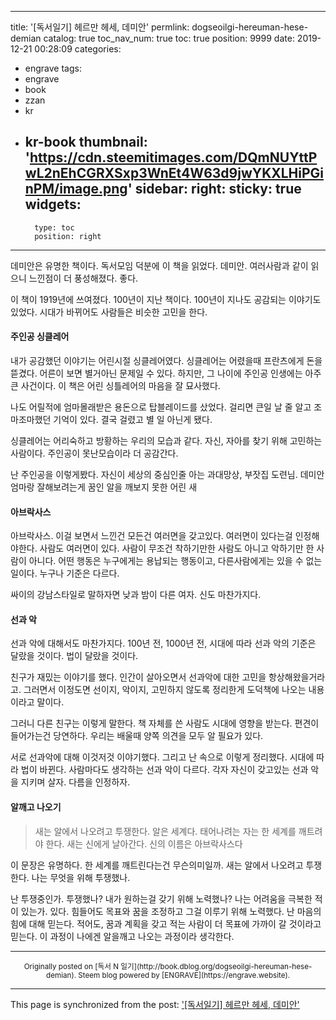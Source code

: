 
---
title: '[독서일기] 헤르만 헤세, 데미안'
permlink: dogseoilgi-hereuman-hese-demian
catalog: true
toc_nav_num: true
toc: true
position: 9999
date: 2019-12-21 00:28:09
categories:
- engrave
tags:
- engrave
- book
- zzan
- kr
- kr-book
thumbnail: 'https://cdn.steemitimages.com/DQmNUYttPwL2nEhCGRXSxp3WnEt4W63d9jwYKXLHiPGinPM/image.png'
sidebar:
    right:
        sticky: true
widgets:
    -
        type: toc
        position: right
---


데미안은 유명한 책이다. 독서모임 덕분에 이 책을 읽었다. 데미안. 여러사람과 같이 읽으니 느낀점이 더 풍성해졌다. 좋다.

이 책이 1919년에 쓰여졌다. 100년이 지난 책이다. 100년이 지나도 공감되는 이야기도 있었다. 시대가 바뀌어도 사람들은 비슷한 고민을 한다.

#### 주인공 싱클레어

내가 공감했던 이야기는 어린시절 싱클레어였다. 싱클레어는 어렸을때 프란츠에게 돈을 뜯겼다. 어른이 보면 별거아닌 문제일 수 있다. 하지만, 그 나이에 주인공 인생에는 아주 큰 사건이다. 이 책은 어린 싱틀레어의 마음을 잘 묘사했다.

나도 어릴적에 엄마몰래받은 용돈으로 탑블레이드를 샀었다. 걸리면 큰일 날 줄 알고 조마조마했던 기억이 있다. 결국 걸렸고 별 일 아닌게 됐다.

싱클레어는 어리숙하고 방황하는 우리의 모습과 같다. 자신, 자아를 찾기 위해 고민하는 사람이다. 주인공이 못난모습이라 더 공감간다.

난 주인공을 이렇게봤다.
자신이 세상의 중심인줄 아는
과대망상, 부잣집 도련님.
데미안 엄마랑 잘해보려는게 꿈인
알을 깨보지 못한 어린 새


#### 아브락사스

아브락사스. 이걸 보면서 느낀건  모든건 여러면을 갖고있다. 여러면이 있다는걸 인정해야한다. 사람도 여러면이 있다. 사람이 무조건 착하기만한 사람도 아니고 악하기만 한 사람이 아니다. 어떤 행동은 누구에게는 용납되는 행동이고, 다른사람에게는 있을 수 없는 일이다. 누구나 기준은 다르다.

싸이의 강남스타일로 말하자면 낮과 밤이 다른 여자. 신도 마찬가지다.

#### 선과 악

선과 악에 대해서도 마찬가지다. 100년 전, 1000년 전, 시대에 따라 선과 악의 기준은 달랐을 것이다. 법이 달랐을 것이다. 

친구가 재밌는 이야기를 했다. 인간이 살아오면서 선과악에 대한 고민을 항상해왔을거라고. 그러면서 이정도면 선이지, 악이지, 고민하지 않도록 정리한게 도덕책에 나오는 내용이라고 말이다.

그러니 다른 친구는 이렇게 말한다. 책 자체를 쓴 사람도 시대에 영향을 받는다. 편견이 들어가는건 당연하다. 우리는 배울때 양쪽 의견을 모두 알 필요가 있다.

서로 선과악에 대해 이것저것 이야기했다. 그리고 난 속으로 이렇게 정리했다. 시대에 따라 법이 바뀐다. 사람마다도 생각하는 선과 악이 다르다. 각자 자신이 갖고있는 선과 악을 지키며 살자. 다름을 인정하자.

#### 알깨고 나오기

> 새는 알에서 나오려고 투쟁한다. 알은 세계다. 태어나려는 자는 한 세계를 깨트려야 한다. 새는 신에게 날아간다. 신의 이름은 아브락사스다

이 문장은 유명하다. 한 세계를 깨트린다는건 무슨의미일까. 새는 알에서 나오려고 투쟁한다. 나는 무엇을 위해 투쟁했나.

난 투쟁중인가. 투쟁했나? 내가 원하는걸 갖기 위해 노력했나? 나는 어려움을 극복한 적이 있는가. 있다. 힘들어도 목표와 꿈을 조정하고 그걸 이루기 위해 노력했다. 난 마음의 힘에 대해 믿는다. 적어도, 꿈과 계획을 갖고 적는 사람이 더 목표에 가까이 갈 것이라고 믿는다. 이 과정이 나에겐 알을깨고 나오는 과정이라 생각한다.

***
<center><sup>Originally posted on [독서 N 일기](http://book.dblog.org/dogseoilgi-hereuman-hese-demian). Steem blog powered by [ENGRAVE](https://engrave.website).</sup></center>

- - -

This page is synchronized from the post: ['[독서일기] 헤르만 헤세, 데미안'](https://steemit.com/@jacobyu/dogseoilgi-hereuman-hese-demian)

